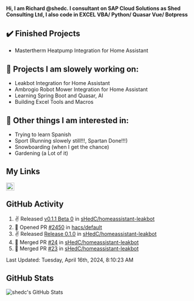 #### Hi, I am Richard @shedc. I consultant on SAP Cloud Solutions as Shed Consulting Ltd, I also code in EXCEL VBA/ Python/ Quasar Vue/ Botpress

## ✔️ Finished Projects
- Mastertherm Heatpump Integration for Home Assistant

## 👋 Projects I am slowely working on:
- Leakbot Integration for Home Assistant
- Ambrogio Robot Mower Integration for Home Assistant
- Learning Spring Boot and Quasar, AI
- Building Excel Tools and Macros

## 👀 Other things I am interested in:
- Trying to learn Spanish
- Sport (Running slowely still!!!, Spartan Done!!!)
- Snowboarding (when I get the chance)
- Gardening (a Lot of it)

## My Links
[<img align="left" alt="shedc | LinkedIn" width="22px" src="https://cdn.jsdelivr.net/npm/simple-icons@v3/icons/linkedin.svg" />][linkedin]

<br/>

## GitHub Activity
<!--RECENT_ACTIVITY:start-->
1. ✌️ Released [v0.1.1 Beta 0](https://github.com/sHedC/homeassistant-leakbot/releases/tag/0.1.1-b0) in [sHedC/homeassistant-leakbot](https://github.com/sHedC/homeassistant-leakbot)
2. 💪 Opened PR [#2450](https://github.com/hacs/default/pull/2450) in [hacs/default](https://github.com/hacs/default)
3. ✌️ Released [Release 0.1.0](https://github.com/sHedC/homeassistant-leakbot/releases/tag/0.1.0) in [sHedC/homeassistant-leakbot](https://github.com/sHedC/homeassistant-leakbot)
4. 🎉 Merged PR [#24](https://github.com/sHedC/homeassistant-leakbot/pull/24) in [sHedC/homeassistant-leakbot](https://github.com/sHedC/homeassistant-leakbot)
5. 🎉 Merged PR [#23](https://github.com/sHedC/homeassistant-leakbot/pull/23) in [sHedC/homeassistant-leakbot](https://github.com/sHedC/homeassistant-leakbot)
<!--RECENT_ACTIVITY:end-->
<!--RECENT_ACTIVITY:last_update-->
Last Updated: Tuesday, April 16th, 2024, 8:10:23 AM
<!--RECENT_ACTIVITY:last_update_end-->

## GitHub Stats
<img align="left" alt="shedc's GitHub Stats" src="https://github-readme-stats.vercel.app/api?username=shedc&show_icons=true&hide_title=true" />

[linkedin]: https://www.linkedin.com/in/richard-holmes-3314251/
